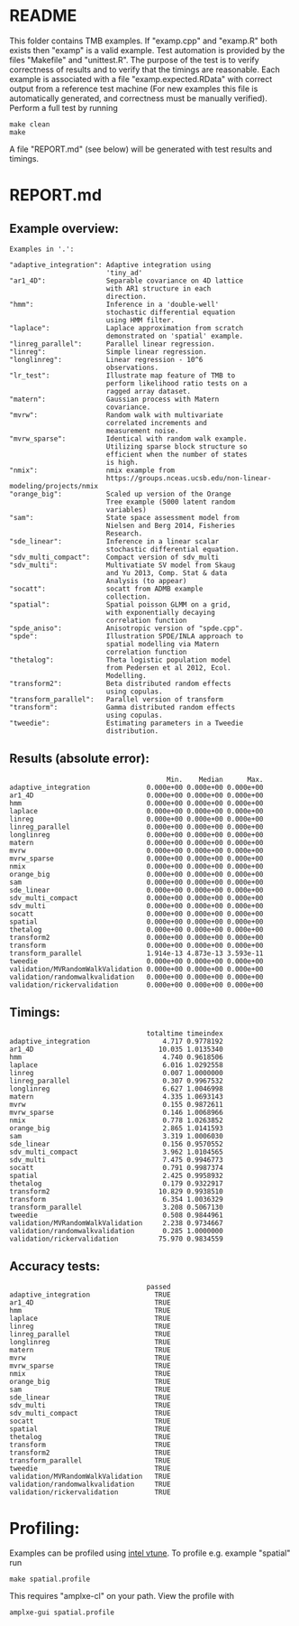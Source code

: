 README
======
This folder contains TMB examples. If "examp.cpp" and "examp.R" both exists then "examp" is a valid example.
Test automation is provided by the files "Makefile" and "unittest.R". The purpose of the test is to
verify correctness of results and to verify that the timings are reasonable. Each example is associated with
a file "examp.expected.RData" with correct output from a reference test machine (For new examples this file is automatically generated, and correctness must be manually verified).
Perform a full test by running
```shell
make clean
make
```
A file "REPORT.md" (see below) will be generated with test results and timings. 

REPORT.md
=========

Example overview:
-----------------
    Examples in '.':
    
    "adaptive_integration": Adaptive integration using
                            'tiny_ad'
    "ar1_4D":               Separable covariance on 4D lattice
                            with AR1 structure in each
                            direction.
    "hmm":                  Inference in a 'double-well'
                            stochastic differential equation
                            using HMM filter.
    "laplace":              Laplace approximation from scratch
                            demonstrated on 'spatial' example.
    "linreg_parallel":      Parallel linear regression.
    "linreg":               Simple linear regression.
    "longlinreg":           Linear regression - 10^6
                            observations.
    "lr_test":              Illustrate map feature of TMB to
                            perform likelihood ratio tests on a
                            ragged array dataset.
    "matern":               Gaussian process with Matern
                            covariance.
    "mvrw":                 Random walk with multivariate
                            correlated increments and
                            measurement noise.
    "mvrw_sparse":          Identical with random walk example.
                            Utilizing sparse block structure so
                            efficient when the number of states
                            is high.
    "nmix":                 nmix example from
                            https://groups.nceas.ucsb.edu/non-linear-modeling/projects/nmix
    "orange_big":           Scaled up version of the Orange
                            Tree example (5000 latent random
                            variables)
    "sam":                  State space assessment model from
                            Nielsen and Berg 2014, Fisheries
                            Research.
    "sde_linear":           Inference in a linear scalar
                            stochastic differential equation.
    "sdv_multi_compact":    Compact version of sdv_multi
    "sdv_multi":            Multivatiate SV model from Skaug
                            and Yu 2013, Comp. Stat & data
                            Analysis (to appear)
    "socatt":               socatt from ADMB example
                            collection.
    "spatial":              Spatial poisson GLMM on a grid,
                            with exponentially decaying
                            correlation function
    "spde_aniso":           Anisotropic version of "spde.cpp".
    "spde":                 Illustration SPDE/INLA approach to
                            spatial modelling via Matern
                            correlation function
    "thetalog":             Theta logistic population model
                            from Pedersen et al 2012, Ecol.
                            Modelling.
    "transform2":           Beta distributed random effects
                            using copulas.
    "transform_parallel":   Parallel version of transform
    "transform":            Gamma distributed random effects
                            using copulas.
    "tweedie":              Estimating parameters in a Tweedie
                            distribution.
    
    
Results (absolute error):
-------------------------
                                           Min.    Median      Max.
    adaptive_integration              0.000e+00 0.000e+00 0.000e+00
    ar1_4D                            0.000e+00 0.000e+00 0.000e+00
    hmm                               0.000e+00 0.000e+00 0.000e+00
    laplace                           0.000e+00 0.000e+00 0.000e+00
    linreg                            0.000e+00 0.000e+00 0.000e+00
    linreg_parallel                   0.000e+00 0.000e+00 0.000e+00
    longlinreg                        0.000e+00 0.000e+00 0.000e+00
    matern                            0.000e+00 0.000e+00 0.000e+00
    mvrw                              0.000e+00 0.000e+00 0.000e+00
    mvrw_sparse                       0.000e+00 0.000e+00 0.000e+00
    nmix                              0.000e+00 0.000e+00 0.000e+00
    orange_big                        0.000e+00 0.000e+00 0.000e+00
    sam                               0.000e+00 0.000e+00 0.000e+00
    sde_linear                        0.000e+00 0.000e+00 0.000e+00
    sdv_multi_compact                 0.000e+00 0.000e+00 0.000e+00
    sdv_multi                         0.000e+00 0.000e+00 0.000e+00
    socatt                            0.000e+00 0.000e+00 0.000e+00
    spatial                           0.000e+00 0.000e+00 0.000e+00
    thetalog                          0.000e+00 0.000e+00 0.000e+00
    transform2                        0.000e+00 0.000e+00 0.000e+00
    transform                         0.000e+00 0.000e+00 0.000e+00
    transform_parallel                1.914e-13 4.873e-13 3.593e-11
    tweedie                           0.000e+00 0.000e+00 0.000e+00
    validation/MVRandomWalkValidation 0.000e+00 0.000e+00 0.000e+00
    validation/randomwalkvalidation   0.000e+00 0.000e+00 0.000e+00
    validation/rickervalidation       0.000e+00 0.000e+00 0.000e+00
    
Timings:
--------
                                      totaltime timeindex
    adaptive_integration                  4.717 0.9778192
    ar1_4D                               10.035 1.0135340
    hmm                                   4.740 0.9618506
    laplace                               6.016 1.0292558
    linreg                                0.007 1.0000000
    linreg_parallel                       0.307 0.9967532
    longlinreg                            6.627 1.0046998
    matern                                4.335 1.0693143
    mvrw                                  0.155 0.9872611
    mvrw_sparse                           0.146 1.0068966
    nmix                                  0.778 1.0263852
    orange_big                            2.865 1.0141593
    sam                                   3.319 1.0006030
    sde_linear                            0.156 0.9570552
    sdv_multi_compact                     3.962 1.0104565
    sdv_multi                             7.475 0.9946773
    socatt                                0.791 0.9987374
    spatial                               2.425 0.9958932
    thetalog                              0.179 0.9322917
    transform2                           10.829 0.9938510
    transform                             6.354 1.0036329
    transform_parallel                    3.208 0.5067130
    tweedie                               0.508 0.9844961
    validation/MVRandomWalkValidation     2.238 0.9734667
    validation/randomwalkvalidation       0.285 1.0000000
    validation/rickervalidation          75.970 0.9834559
    
Accuracy tests:
---------------
                                      passed
    adaptive_integration                TRUE
    ar1_4D                              TRUE
    hmm                                 TRUE
    laplace                             TRUE
    linreg                              TRUE
    linreg_parallel                     TRUE
    longlinreg                          TRUE
    matern                              TRUE
    mvrw                                TRUE
    mvrw_sparse                         TRUE
    nmix                                TRUE
    orange_big                          TRUE
    sam                                 TRUE
    sde_linear                          TRUE
    sdv_multi                           TRUE
    sdv_multi_compact                   TRUE
    socatt                              TRUE
    spatial                             TRUE
    thetalog                            TRUE
    transform                           TRUE
    transform2                          TRUE
    transform_parallel                  TRUE
    tweedie                             TRUE
    validation/MVRandomWalkValidation   TRUE
    validation/randomwalkvalidation     TRUE
    validation/rickervalidation         TRUE

Profiling:
==========

Examples can be profiled using [intel vtune](https://software.intel.com/en-us/intel-vtune-amplifier-xe). To profile e.g. example "spatial" run
```shell
make spatial.profile
```
This requires "amplxe-cl" on your path. View the profile with
```shell
amplxe-gui spatial.profile
```
